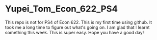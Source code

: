 # Yupei_Tom_Econ_622_PS4
This repo is not for PS4 of Econ 622.
This is my first time using github. It took me a long time to figure out what's going on. 
I am glad that I learnt something this week.
This is super easy.
Hope you have a good day!

